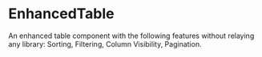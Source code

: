 # EnhancedTable
An enhanced table component with the following features without relaying any library: Sorting, Filtering, Column Visibility, Pagination.

